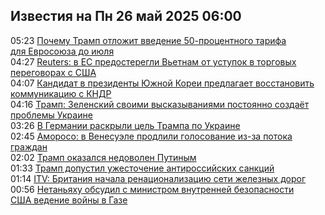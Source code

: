 <h2>Известия на Пн 26 май 2025 06:00</h2><!--2025-05-26 05:23:00-->
<div class="rssn">
  <div><span class="smaller gray hspace">05:23</span> <a class="nodecor" href="https://news.rambler.ru/world/54722419-pochemu-tramp-otlozhit-vvedenie-50-protsentnogo-tarifa-dlya-evrosoyuza-do-iyulya/">Почему Трамп отложит введение 50-процентного тарифа для Евросоюза до июля</a></div>
</div>
<div class="rssn">
  <div><span class="smaller gray hspace">04:27</span> <a class="nodecor" href="https://news.rambler.ru/world/54722327-reuters-v-es-predosteregli-vetnam-ot-ustupok-v-torgovyh-peregovorah-s-ssha/">Reuters: в ЕС предостерегли Вьетнам от уступок в торговых переговорах с США</a></div>
</div>
<div class="rssn">
  <div><span class="smaller gray hspace">04:07</span> <a class="nodecor" href="https://news.rambler.ru/world/54722314-kandidat-v-prezidenty-yuzhnoy-korei-predlagaet-vosstanovit-kommunikatsiyu-s-kndr/">Кандидат в президенты Южной Кореи предлагает восстановить коммуникацию с КНДР</a></div>
</div>
<div class="rssn">
  <div><span class="smaller gray hspace">04:16</span> <a class="nodecor" href="https://news.rambler.ru/world/54722316-tramp-zelenskiy-svoimi-vyskazyvaniyami-postoyanno-sozdaet-problemy-ukraine/">Трамп: Зеленский своими высказываниями постоянно создаёт проблемы Украине</a></div>
</div>
<div class="rssn">
  <div><span class="smaller gray hspace">03:26</span> <a class="nodecor" href="https://news.rambler.ru/world/54722260-v-germanii-raskryli-tsel-trampa-po-ukraine/">В Германии раскрыли цель Трампа по Украине</a></div>
</div>
<div class="rssn">
  <div><span class="smaller gray hspace">02:45</span> <a class="nodecor" href="https://news.rambler.ru/world/54722080-amoroso-v-venesuele-prodlili-golosovanie-iz-za-potoka-grazhdan/">Аморосо: в Венесуэле продлили голосование из-за потока граждан</a></div>
</div>
<div class="rssn">
  <div><span class="smaller gray hspace">02:02</span> <a class="nodecor" href="https://news.rambler.ru/world/54722187-tramp-okazalsya-nedovolen-putinym/">Трамп оказался недоволен Путиным</a></div>
</div>
<div class="rssn">
  <div><span class="smaller gray hspace">01:33</span> <a class="nodecor" href="https://news.rambler.ru/world/54722168-tramp-dopustil-uzhestochenie-antirossiyskih-sanktsiy/">Трамп допустил ужесточение антироссийских санкций</a></div>
</div>
<div class="rssn">
  <div><span class="smaller gray hspace">01:14</span> <a class="nodecor" href="https://news.rambler.ru/world/54722158-itv-britaniya-nachala-renatsionalizatsiyu-seti-zheleznyh-dorog/">ITV: Британия начала ренационализацию сети железных дорог</a></div>
</div>
<div class="rssn">
  <div><span class="smaller gray hspace">00:56</span> <a class="nodecor" href="https://news.rambler.ru/world/54721218-netanyahu-obsudil-s-ministrom-vnutrenney-bezopasnosti-ssha-vedenie-voyny-v-gaze/">Нетаньяху обсудил с министром внутренней безопасности США ведение войны в Газе</a></div>
</div>